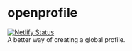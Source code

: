 # openprofile
[![Netlify Status](https://api.netlify.com/api/v1/badges/b46f622b-aced-4fa1-8307-0f0e00ef64bc/deploy-status)](https://app.netlify.com/sites/generate-openprofile/deploys)  
A better way of creating a global profile.
